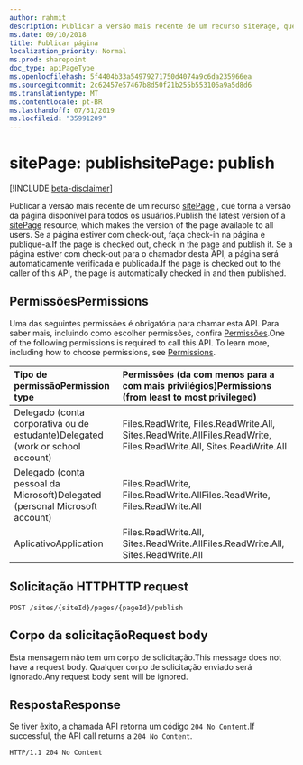 ```yaml
---
author: rahmit
description: Publicar a versão mais recente de um recurso sitePage, que torna a versão da página disponível para todos os usuários. Se a página estiver com check-out, faça check-in na página e publique-a. Se a página estiver com check-out para o chamador desta API, a página será automaticamente verificada e publicada.
ms.date: 09/10/2018
title: Publicar página
localization_priority: Normal
ms.prod: sharepoint
doc_type: apiPageType
ms.openlocfilehash: 5f4404b33a54979271750d4074a9c6da235966ea
ms.sourcegitcommit: 2c62457e57467b8d50f21b255b553106a9a5d8d6
ms.translationtype: MT
ms.contentlocale: pt-BR
ms.lasthandoff: 07/31/2019
ms.locfileid: "35991209"
---
```

# <a name="sitepage-publish"></a><span data-ttu-id="0f19b-105">sitePage: publish</span><span class="sxs-lookup"><span data-stu-id="0f19b-105">sitePage: publish</span></span>

[!INCLUDE [beta-disclaimer](../../includes/beta-disclaimer.md)]

<span data-ttu-id="0f19b-106">Publicar a versão mais recente de um recurso [sitePage][] , que torna a versão da página disponível para todos os usuários.</span><span class="sxs-lookup"><span data-stu-id="0f19b-106">Publish the latest version of a [sitePage][] resource, which makes the version of the page available to all users.</span></span> <span data-ttu-id="0f19b-107">Se a página estiver com check-out, faça check-in na página e publique-a.</span><span class="sxs-lookup"><span data-stu-id="0f19b-107">If the page is checked out, check in the page and publish it.</span></span> <span data-ttu-id="0f19b-108">Se a página estiver com check-out para o chamador desta API, a página será automaticamente verificada e publicada.</span><span class="sxs-lookup"><span data-stu-id="0f19b-108">If the page is checked out to the caller of this API, the page is automatically checked in and then published.</span></span>

[sitePage]: ../resources/sitepage.md

## <a name="permissions"></a><span data-ttu-id="0f19b-110">Permissões</span><span class="sxs-lookup"><span data-stu-id="0f19b-110">Permissions</span></span>

<span data-ttu-id="0f19b-p103">Uma das seguintes permissões é obrigatória para chamar esta API. Para saber mais, incluindo como escolher permissões, confira [Permissões](/graph/permissions-reference).</span><span class="sxs-lookup"><span data-stu-id="0f19b-p103">One of the following permissions is required to call this API. To learn more, including how to choose permissions, see [Permissions](/graph/permissions-reference).</span></span>

|<span data-ttu-id="0f19b-113">Tipo de permissão</span><span class="sxs-lookup"><span data-stu-id="0f19b-113">Permission type</span></span>      | <span data-ttu-id="0f19b-114">Permissões (da com menos para a com mais privilégios)</span><span class="sxs-lookup"><span data-stu-id="0f19b-114">Permissions (from least to most privileged)</span></span>              |
|:--------------------|:---------------------------------------------------------|
|<span data-ttu-id="0f19b-115">Delegado (conta corporativa ou de estudante)</span><span class="sxs-lookup"><span data-stu-id="0f19b-115">Delegated (work or school account)</span></span> | <span data-ttu-id="0f19b-116">Files.ReadWrite, Files.ReadWrite.All, Sites.ReadWrite.All</span><span class="sxs-lookup"><span data-stu-id="0f19b-116">Files.ReadWrite, Files.ReadWrite.All, Sites.ReadWrite.All</span></span>    |
|<span data-ttu-id="0f19b-117">Delegado (conta pessoal da Microsoft)</span><span class="sxs-lookup"><span data-stu-id="0f19b-117">Delegated (personal Microsoft account)</span></span> | <span data-ttu-id="0f19b-118">Files.ReadWrite, Files.ReadWrite.All</span><span class="sxs-lookup"><span data-stu-id="0f19b-118">Files.ReadWrite, Files.ReadWrite.All</span></span>    |
|<span data-ttu-id="0f19b-119">Aplicativo</span><span class="sxs-lookup"><span data-stu-id="0f19b-119">Application</span></span> | <span data-ttu-id="0f19b-120">Files.ReadWrite.All, Sites.ReadWrite.All</span><span class="sxs-lookup"><span data-stu-id="0f19b-120">Files.ReadWrite.All, Sites.ReadWrite.All</span></span> |

## <a name="http-request"></a><span data-ttu-id="0f19b-121">Solicitação HTTP</span><span class="sxs-lookup"><span data-stu-id="0f19b-121">HTTP request</span></span>

<!-- { "blockType": "ignored" } -->

```http
POST /sites/{siteId}/pages/{pageId}/publish
```

## <a name="request-body"></a><span data-ttu-id="0f19b-122">Corpo da solicitação</span><span class="sxs-lookup"><span data-stu-id="0f19b-122">Request body</span></span>

<span data-ttu-id="0f19b-123">Esta mensagem não tem um corpo de solicitação.</span><span class="sxs-lookup"><span data-stu-id="0f19b-123">This message does not have a request body.</span></span> <span data-ttu-id="0f19b-124">Qualquer corpo de solicitação enviado será ignorado.</span><span class="sxs-lookup"><span data-stu-id="0f19b-124">Any request body sent will be ignored.</span></span>

## <a name="response"></a><span data-ttu-id="0f19b-125">Resposta</span><span class="sxs-lookup"><span data-stu-id="0f19b-125">Response</span></span>

<span data-ttu-id="0f19b-126">Se tiver êxito, a chamada API retorna um código `204 No Content`.</span><span class="sxs-lookup"><span data-stu-id="0f19b-126">If successful, the API call returns a `204 No Content`.</span></span>

<!-- { "blockType": "response" } -->

```http
HTTP/1.1 204 No Content
```


<!--
{
  "type": "#page.annotation",
  "description": "Publish a page.",
  "keywords": "publish page",
  "section": "documentation",
  "tocPath": "Pages/Publish",
  "suppressions": []
}
-->
